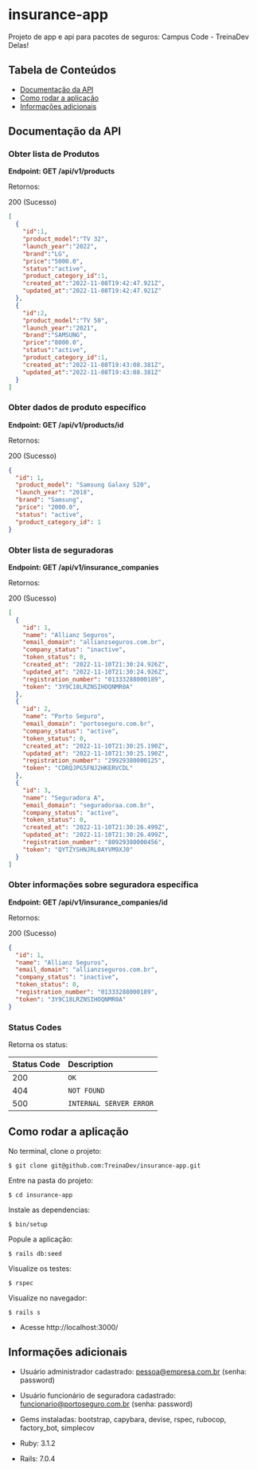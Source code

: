 # insurance-app
Projeto de app e api para pacotes de seguros: Campus Code - TreinaDev Delas!

## Tabela de Conteúdos
  * [Documentação da API](#documentação-da-api)
  * [Como rodar a aplicação](#como-rodar-a-aplicação)
  * [Informações adicionais](#informações-adicionais)

## Documentação da API

### Obter lista de Produtos

**Endpoint: GET /api/v1/products**

<p align = "justify">Retornos:</p>

<p align = "justify">200 (Sucesso)</p>

```json
[
  {
    "id":1,
    "product_model":"TV 32",
    "launch_year":"2022",
    "brand":"LG",
    "price":"5000.0",
    "status":"active",
    "product_category_id":1,
    "created_at":"2022-11-08T19:42:47.921Z",
    "updated_at":"2022-11-08T19:42:47.921Z"
  },
  {
    "id":2,
    "product_model":"TV 50",
    "launch_year":"2021",
    "brand":"SAMSUNG",
    "price":"8000.0",
    "status":"active",
    "product_category_id":1,
    "created_at":"2022-11-08T19:43:08.381Z",
    "updated_at":"2022-11-08T19:43:08.381Z"
  }
]
```
### Obter dados de produto específico

**Endpoint: GET /api/v1/products/id**

<p align = "justify">Retornos:</p>

<p align = "justify">200 (Sucesso)</p>

```json
{
  "id": 1,
  "product_model": "Samsung Galaxy S20",
  "launch_year": "2018",
  "brand": "Samsung",
  "price": "2000.0",
  "status": "active",
  "product_category_id": 1
}
```

### Obter lista de seguradoras

**Endpoint: GET /api/v1/insurance_companies**

<p align = "justify">Retornos:</p>

<p align = "justify">200 (Sucesso)</p>

```json
[
  {
    "id": 1,
    "name": "Allianz Seguros",
    "email_domain": "allianzseguros.com.br",
    "company_status": "inactive",
    "token_status": 0,
    "created_at": "2022-11-10T21:30:24.926Z",
    "updated_at": "2022-11-10T21:30:24.926Z",
    "registration_number": "01333288000189",
    "token": "3Y9C18LRZNSIHOQNMR0A"
  },
  {
    "id": 2,
    "name": "Porto Seguro",
    "email_domain": "portoseguro.com.br",
    "company_status": "active",
    "token_status": 0,
    "created_at": "2022-11-10T21:30:25.190Z",
    "updated_at": "2022-11-10T21:30:25.190Z",
    "registration_number": "29929380000125",
    "token": "CDRQJPG5FNJ2HKERVCDL"
  },
  {
    "id": 3,
    "name": "Seguradora A",
    "email_domain": "seguradoraa.com.br",
    "company_status": "active",
    "token_status": 0,
    "created_at": "2022-11-10T21:30:26.499Z",
    "updated_at": "2022-11-10T21:30:26.499Z",
    "registration_number": "80929380000456",
    "token": "QYTZYSHNJRL0AYVM9XJ0"
  }
]
```
### Obter informações sobre seguradora específica

**Endpoint: GET /api/v1/insurance_companies/id**

<p align = "justify">Retornos:</p>

<p align = "justify">200 (Sucesso)</p>

```json
{
  "id": 1,
  "name": "Allianz Seguros",
  "email_domain": "allianzseguros.com.br",
  "company_status": "inactive",
  "token_status": 0,
  "registration_number": "01333288000189",
  "token": "3Y9C18LRZNSIHOQNMR0A"
}
```

### Status Codes

Retorna os status:

| Status Code | Description |
| :--- | :--- |
| 200 | `OK` |
| 404 | `NOT FOUND` |
| 500 | `INTERNAL SERVER ERROR` |


 

## Como rodar a aplicação

<p align = "justify"> No terminal, clone o projeto: </p>

```
$ git clone git@github.com:TreinaDev/insurance-app.git
```

<p align = "justify"> Entre na pasta do projeto: </p>

```
$ cd insurance-app
```

<p align = "justify"> Instale as dependencias: </p>

```
$ bin/setup
```

<p align = "justify"> Popule a aplicação: </p>

```
$ rails db:seed
```

<p align = "justify"> Visualize os testes: </p>

```
$ rspec
```

<p align = "justify"> Visualize no navegador: </p>

```
$ rails s
```

* Acesse http://localhost:3000/


## Informações adicionais

* Usuário administrador cadastrado: pessoa@empresa.com.br (senha: password)

* Usuário funcionário de seguradora cadastrado: funcionario@portoseguro.com.br (senha: password)

* Gems instaladas: bootstrap, capybara, devise, rspec, rubocop, factory_bot, simplecov

* Ruby: 3.1.2

* Rails: 7.0.4